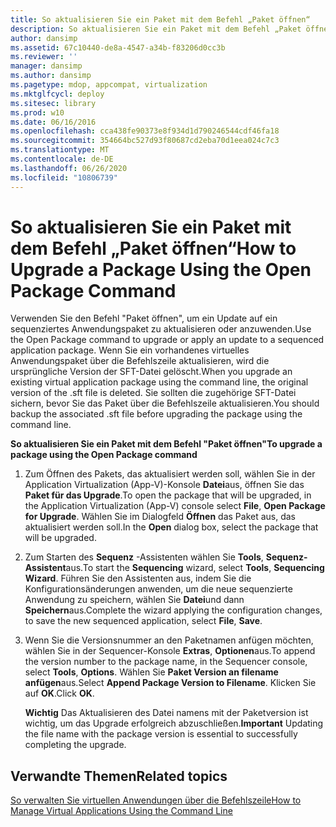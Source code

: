 ```yaml
---
title: So aktualisieren Sie ein Paket mit dem Befehl „Paket öffnen“
description: So aktualisieren Sie ein Paket mit dem Befehl „Paket öffnen“
author: dansimp
ms.assetid: 67c10440-de8a-4547-a34b-f83206d0cc3b
ms.reviewer: ''
manager: dansimp
ms.author: dansimp
ms.pagetype: mdop, appcompat, virtualization
ms.mktglfcycl: deploy
ms.sitesec: library
ms.prod: w10
ms.date: 06/16/2016
ms.openlocfilehash: cca438fe90373e8f934d1d790246544cdf46fa18
ms.sourcegitcommit: 354664bc527d93f80687cd2eba70d1eea024c7c3
ms.translationtype: MT
ms.contentlocale: de-DE
ms.lasthandoff: 06/26/2020
ms.locfileid: "10806739"
---
```

# <span data-ttu-id="1a672-103">So aktualisieren Sie ein Paket mit dem Befehl „Paket öffnen“</span><span class="sxs-lookup"><span data-stu-id="1a672-103">How to Upgrade a Package Using the Open Package Command</span></span>


<span data-ttu-id="1a672-104">Verwenden Sie den Befehl "Paket öffnen", um ein Update auf ein sequenziertes Anwendungspaket zu aktualisieren oder anzuwenden.</span><span class="sxs-lookup"><span data-stu-id="1a672-104">Use the Open Package command to upgrade or apply an update to a sequenced application package.</span></span> <span data-ttu-id="1a672-105">Wenn Sie ein vorhandenes virtuelles Anwendungspaket über die Befehlszeile aktualisieren, wird die ursprüngliche Version der SFT-Datei gelöscht.</span><span class="sxs-lookup"><span data-stu-id="1a672-105">When you upgrade an existing virtual application package using the command line, the original version of the .sft file is deleted.</span></span> <span data-ttu-id="1a672-106">Sie sollten die zugehörige SFT-Datei sichern, bevor Sie das Paket über die Befehlszeile aktualisieren.</span><span class="sxs-lookup"><span data-stu-id="1a672-106">You should backup the associated .sft file before upgrading the package using the command line.</span></span>

**<span data-ttu-id="1a672-107">So aktualisieren Sie ein Paket mit dem Befehl "Paket öffnen"</span><span class="sxs-lookup"><span data-stu-id="1a672-107">To upgrade a package using the Open Package command</span></span>**

1.  <span data-ttu-id="1a672-108">Zum Öffnen des Pakets, das aktualisiert werden soll, wählen Sie in der Application Virtualization (App-V)-Konsole **Datei**aus, öffnen Sie das **Paket für das Upgrade**.</span><span class="sxs-lookup"><span data-stu-id="1a672-108">To open the package that will be upgraded, in the Application Virtualization (App-V) console select **File**, **Open Package for Upgrade**.</span></span> <span data-ttu-id="1a672-109">Wählen Sie im Dialogfeld **Öffnen** das Paket aus, das aktualisiert werden soll.</span><span class="sxs-lookup"><span data-stu-id="1a672-109">In the **Open** dialog box, select the package that will be upgraded.</span></span>

2.  <span data-ttu-id="1a672-110">Zum Starten des **Sequenz** -Assistenten wählen Sie **Tools**, **Sequenz-Assistent**aus.</span><span class="sxs-lookup"><span data-stu-id="1a672-110">To start the **Sequencing** wizard, select **Tools**, **Sequencing Wizard**.</span></span> <span data-ttu-id="1a672-111">Führen Sie den Assistenten aus, indem Sie die Konfigurationsänderungen anwenden, um die neue sequenzierte Anwendung zu speichern, wählen Sie **Datei**und dann **Speichern**aus.</span><span class="sxs-lookup"><span data-stu-id="1a672-111">Complete the wizard applying the configuration changes, to save the new sequenced application, select **File**, **Save**.</span></span>

3.  <span data-ttu-id="1a672-112">Wenn Sie die Versionsnummer an den Paketnamen anfügen möchten, wählen Sie in der Sequencer-Konsole **Extras**, **Optionen**aus.</span><span class="sxs-lookup"><span data-stu-id="1a672-112">To append the version number to the package name, in the Sequencer console, select **Tools**, **Options**.</span></span> <span data-ttu-id="1a672-113">Wählen Sie **Paket Version an filename anfügen**aus.</span><span class="sxs-lookup"><span data-stu-id="1a672-113">Select **Append Package Version to Filename**.</span></span> <span data-ttu-id="1a672-114">Klicken Sie auf **OK**.</span><span class="sxs-lookup"><span data-stu-id="1a672-114">Click **OK**.</span></span>

    <span data-ttu-id="1a672-115">**Wichtig**  Das Aktualisieren des Datei namens mit der Paketversion ist wichtig, um das Upgrade erfolgreich abzuschließen.</span><span class="sxs-lookup"><span data-stu-id="1a672-115">**Important** Updating the file name with the package version is essential to successfully completing the upgrade.</span></span>

     

## <span data-ttu-id="1a672-116">Verwandte Themen</span><span class="sxs-lookup"><span data-stu-id="1a672-116">Related topics</span></span>


[<span data-ttu-id="1a672-117">So verwalten Sie virtuellen Anwendungen über die Befehlszeile</span><span class="sxs-lookup"><span data-stu-id="1a672-117">How to Manage Virtual Applications Using the Command Line</span></span>](how-to-manage-virtual-applications-using-the-command-line.md)

 

 





